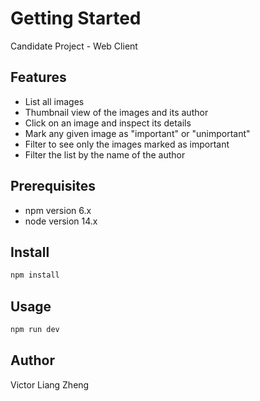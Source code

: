 # Getting Started

Candidate Project - Web Client

## Features

- List all images
- Thumbnail view of the images and its author
- Click on an image and inspect its details
- Mark any given image as "important" or "unimportant"
- Filter to see only the images marked as important
- Filter the list by the name of the author

## Prerequisites

* npm version 6.x
* node version 14.x

## Install

```bash
npm install
```

## Usage

```bash
npm run dev
```

## Author

Victor Liang Zheng
